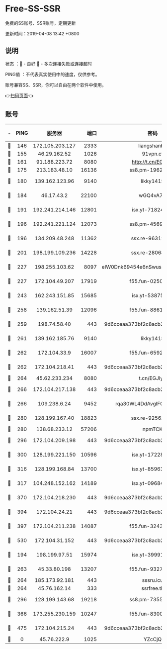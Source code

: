 # Free-SS-SSR

免费的SS账号、SSR账号，定期更新

更新时间：2019-04-08 13:42 +0800

## 说明

状态     ：🙂 - 良好 🙁 - 多次连接失败或连接超时

PING值   ：不代表真实使用中的速度，仅供参考。

账号兼容SS、SSR，你可以自由在两个软件中使用。

👉[扫码页面](https://liesauer.github.io/Free-SS-SSR/)👈

## 账号

|-|PING|服务器|端口|密码|加密方式|区域|
|:----:|:----:|:-----:|-----:|:----:|:----:|:----:|
|🙂|146|172.105.203.127|2333|liangshanbo|chacha20|JP|
|🙂|155|46.29.162.52|1026|91vpn.cf|rc4-md5|RU|
|🙂|161|91.188.223.72|8080|http://t.cn/EGJIyrl|rc4-md5|RU|
|🙂|175|213.183.48.10|16136|ss8.pm-19627789|rc4-md5|RU|
|🙂|180|139.162.123.96|9140|likky1415|aes-256-cfb|JP|
|🙂|184|46.17.43.2|22100|wGQ4vA7D|aes-256-gcm|RU|
|🙂|191|192.241.214.146|12801|isx.yt-71824298|aes-256-cfb|US|
|🙂|196|192.241.221.124|12073|ss8.pm-45691802|aes-256-cfb|US|
|🙂|196|134.209.48.248|11362|ssx.re-96312869|aes-256-cfb|US|
|🙂|201|198.199.109.236|14228|ssx.re-28068094|aes-256-cfb|US|
|🙂|227|198.255.103.62|8097|eIW0Dnk69454e6nSwuspv9DmS201tQ0D|aes-256-cfb|US|
|🙂|227|172.104.49.207|17919|f55.fun-02500708|aes-256-cfb|SG|
|🙂|243|162.243.151.85|15685|isx.yt-53875045|aes-256-cfb|US|
|🙂|258|139.162.51.39|12096|f55.fun-88617667|aes-256-cfb|SG|
|🙂|259|198.74.58.40|443|9d6cceaa373bf2c8acb22e60b6a58be6|aes-256-cfb|US|
|🙂|261|139.162.185.76|9140|likky1415|aes-256-cfb|DE|
|🙂|262|172.104.33.9|16007|f55.fun-65922710|aes-256-cfb|SG|
|🙂|262|172.104.218.41|443|9d6cceaa373bf2c8acb22e60b6a58be6|aes-256-cfb|US|
|🙂|264|45.62.233.234|8080|t.cn/EGJIyrl|rc4-md5|CA|
|🙂|266|172.104.217.138|443|9d6cceaa373bf2c8acb22e60b6a58be6|aes-256-cfb|US|
|🙂|266|109.238.6.24|9452|rqa30WL4DdAvgIFG6Fs3znzTa|aes-256-cfb|FR|
|🙂|280|128.199.167.40|18823|ssx.re-92562343|aes-256-cfb|SG|
|🙂|280|138.68.233.12|57206|npmTCK|rc4-md5|US|
|🙂|296|172.104.209.198|443|9d6cceaa373bf2c8acb22e60b6a58be6|aes-256-cfb|US|
|🙂|300|128.199.221.150|10596|isx.yt-17228760|aes-256-cfb|SG|
|🙂|316|128.199.168.84|13700|isx.yt-85963683|aes-256-cfb|SG|
|🙂|317|104.248.152.162|14189|isx.yt-09684732|aes-256-cfb|SG|
|🙂|370|172.104.218.230|443|9d6cceaa373bf2c8acb22e60b6a58be6|aes-256-cfb|US|
|🙂|394|172.104.24.21|443|9d6cceaa373bf2c8acb22e60b6a58be6|aes-256-cfb|US|
|🙂|397|172.104.211.238|14087|f55.fun-32438458|aes-256-cfb|US|
|🙂|530|172.104.31.152|443|9d6cceaa373bf2c8acb22e60b6a58be6|aes-256-cfb|US|
|🙂|194|198.199.97.51|15974|isx.yt-39991423|aes-256-cfb|US|
|🙂|263|45.33.80.198|13207|f55.fun-93270323|aes-256-cfb|US|
|🙂|264|185.173.92.181|443|sssru.icu|rc4-md5|RU|
|🙂|264|45.76.162.14|333|ssrfree.tk|rc4|SG|
|🙂|296|128.199.143.68|19218|ss8.pm-73559472|aes-256-cfb|SG|
|🙂|366|173.255.230.159|10247|f55.fun-83008054|aes-256-cfb|US|
|🙂|475|172.104.215.24|443|9d6cceaa373bf2c8acb22e60b6a58be6|aes-256-cfb|US|
|🙁|0|45.76.222.9|1025|YZcCjQ|rc4-md5|JP|
